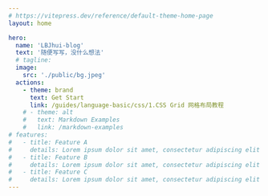 ```yaml
---
# https://vitepress.dev/reference/default-theme-home-page
layout: home

hero:
  name: 'LBJhui-blog'
  text: '随便写写，没什么想法'
  # tagline:
  image:
    src: './public/bg.jpeg'
  actions:
    - theme: brand
      text: Get Start
      link: /guides/language-basic/css/1.CSS Grid 网格布局教程
    # - theme: alt
    #   text: Markdown Examples
    #   link: /markdown-examples
# features:
#   - title: Feature A
#     details: Lorem ipsum dolor sit amet, consectetur adipiscing elit
#   - title: Feature B
#     details: Lorem ipsum dolor sit amet, consectetur adipiscing elit
#   - title: Feature C
#     details: Lorem ipsum dolor sit amet, consectetur adipiscing elit
---
```


<style>
  .katex-html{
    display:none;
  }
</style>

